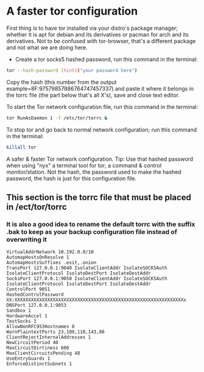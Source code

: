 # A faster tor configuration

First thing is to have tor installed via your distro's package manager; whether it is apt for debian and its derivatives or pacman for arch and its derivatives.
Not to be confused with tor-browser, that's a different package and not what we are doing here.

* Create a tor socks5 hashed password, run this command in the terminal:

```bash
tor --hash-password [hint]("your password here")
```

Copy the hash (this number from the output example=8F:97579857886764747457337) and paste it where it belongs in the torrc file (the part below that's all X's), save and close text editor.

To start the Tor network configuration file, run this command in the terminal:

```bash
tor RunAsDaemon 1 -f /etc/tor/torrc &
```

To stop tor and go back to normal network configuration; run this command in the terminal:

```bash
killall tor
```

A safer & faster Tor network configuration.
Tip: Use that hashed password when using "nyx" a terminal tool for tor; a command & control monitor/station. Not the hash, the password used to make the hashed password, the hash is just for this configuration file.

## This section is the torrc file that must be placed in /ect/tor/torrc

### It is also a good idea to rename the default torrc with the suffix .bak to keep as your backup configuration file instead of overwriting it

```text
VirtualAddrNetwork 10.192.0.0/10
AutomapHostsOnResolve 1
AutomapHostsSuffixes .exit,.onion
TransPort 127.0.0.1:9040 IsolateClientAddr IsolateSOCKSAuth IsolateClientProtocol IsolateDestPort IsolateDestAddr
SocksPort 127.0.0.1:9050 IsolateClientAddr IsolateSOCKSAuth IsolateClientProtocol IsolateDestPort IsolateDestAddr
ControlPort 9051
HashedControlPassword XX:XXXXXXXXXXXXXXXXXXXXXXXXXXXXXXXXXXXXXXXXXXXXXXXXXXXXXXXXXXXXXXx
DNSPort 127.0.0.1:9053
Sandbox 1
HardwareAccel 1
TestSocks 1
AllowNonRFC953Hostnames 0
WarnPlaintextPorts 23,109,110,143,80
ClientRejectInternalAddresses 1
NewCircuitPeriod 40
MaxCircuitDirtiness 600
MaxClientCircuitsPending 48
UseEntryGuards 1
EnforceDistinctSubnets 1
```
